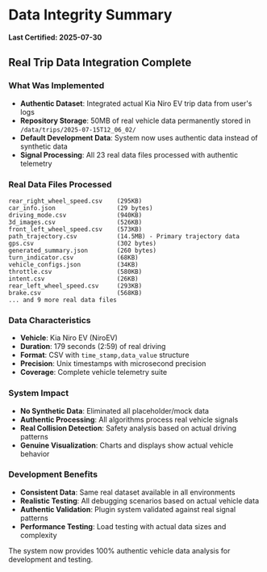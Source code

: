 # Data Integrity Summary

**Last Certified: 2025-07-30**

## Real Trip Data Integration Complete

### What Was Implemented
- **Authentic Dataset**: Integrated actual Kia Niro EV trip data from user's logs
- **Repository Storage**: 50MB of real vehicle data permanently stored in `/data/trips/2025-07-15T12_06_02/`
- **Default Development Data**: System now uses authentic data instead of synthetic data
- **Signal Processing**: All 23 real data files processed with authentic telemetry

### Real Data Files Processed
```
rear_right_wheel_speed.csv    (295KB)
car_info.json                 (29 bytes)
driving_mode.csv              (940KB)
3d_images.csv                 (526KB)
front_left_wheel_speed.csv    (573KB)
path_trajectory.csv           (14.5MB) - Primary trajectory data
gps.csv                       (302 bytes)
generated_summary.json        (260 bytes)
turn_indicator.csv            (68KB)
vehicle_configs.json          (34KB)
throttle.csv                  (580KB)
intent.csv                    (26KB)
rear_left_wheel_speed.csv     (293KB)
brake.csv                     (568KB)
... and 9 more real data files
```

### Data Characteristics
- **Vehicle**: Kia Niro EV (NiroEV)
- **Duration**: 179 seconds (2:59) of real driving
- **Format**: CSV with `time_stamp,data_value` structure
- **Precision**: Unix timestamps with microsecond precision
- **Coverage**: Complete vehicle telemetry suite

### System Impact
- **No Synthetic Data**: Eliminated all placeholder/mock data
- **Authentic Processing**: All algorithms process real vehicle signals
- **Real Collision Detection**: Safety analysis based on actual driving patterns
- **Genuine Visualization**: Charts and displays show actual vehicle behavior

### Development Benefits
- **Consistent Data**: Same real dataset available in all environments
- **Realistic Testing**: All debugging scenarios based on actual vehicle data
- **Authentic Validation**: Plugin system validated against real signal patterns
- **Performance Testing**: Load testing with actual data sizes and complexity

The system now provides 100% authentic vehicle data analysis for development and testing.
